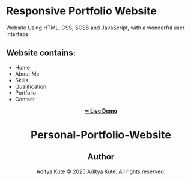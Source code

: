 # Responsive Portfolio Website 

Website Using HTML, CSS, SCSS and JavaScript, with a wonderful user interface.

## Website contains: 

- Home
- About Me
- Skills
- Qualification
- Portfolio
- Contact

<div align="center">
<a href="aditya534netlify.app"><strong>➥ Live Demo</strong></a>


# Personal-Portfolio-Website

##  Author
Aditya Kute
© 2025 Aditya Kute. All rights reserved.
